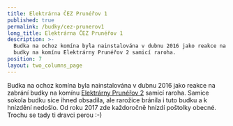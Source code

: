 ```yaml
---
title: Elektrárna ČEZ Prunéřov 1
published: true
permalink: /budky/cez-prunerov1
long_title: Elektrárna ČEZ Prunéřov 1
description: >-
  Budka na ochoz komína byla nainstalována v dubnu 2016 jako reakce na zabrání
  budky na komínu Elektrárny Prunéřov 2 samicí raroha. 
position: 7
layout: two_columns_page
---
```

Budka na ochoz komína byla nainstalována v dubnu 2016 jako reakce na zabrání budky na komínu [Elektrárny Prunéřov 2](/budky/cez-prunerov2) samicí raroha. Samice sokola budku sice ihned obsadila, ale rarožice bránila i tuto budku a k hnízdění nedošlo. Od roku 2017 zde každoročně hnízdí poštolky obecné. Trochu se tady ti dravci perou :-)
